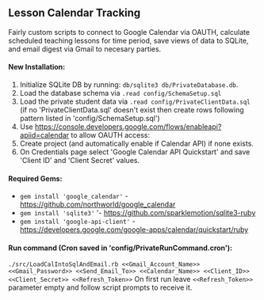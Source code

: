 ## Lesson Calendar Tracking

Fairly custom scripts to connect to Google Calendar via OAUTH, calculate scheduled teaching lessons for time period, save views of data to SQLite, and email digest via Gmail to necesary parties.

#### New Installation:

1.  Initialize SQLite DB by running:  `db/sqlite3 db/PrivateDatabase.db`.
2.  Load the database schema via `.read config/SchemaSetup.sql`
3.  Load the private student data via `.read config/PrivateClientData.sql` (if no 'PrivateClientData.sql' doesn't exist then create rows following pattern listed in 'config/SchemaSetup.sql')
4.  Use https://console.developers.google.com/flows/enableapi?apiid=calendar to allow OAUTH access:
  1.  Create project (and automatically enable if Calendar API) if none exists.
  2.  On Credentials page select 'Google Calendar API Quickstart' and save 'Client ID' and 'Client Secret' values.

#### Required Gems:
* `gem install 'google_calendar'` - https://github.com/northworld/google_calendar
* `gem install 'sqlite3'` '- https://github.com/sparklemotion/sqlite3-ruby
* `gem install 'google-api-client'` - https://developers.google.com/google-apps/calendar/quickstart/ruby

#### Run command (Cron saved in 'config/PrivateRunCommand.cron'):
`./src/LoadCalIntoSqlAndEmail.rb <<Gmail_Account_Name>> <<Gmail_Password>> <<Send_Email_To>> <<Calendar_Name>> <<Client_ID>> <<Client_Secret>> <<Refresh_Token>>`
On first run leave `<<Refresh_Token>>` parameter empty and follow script prompts to receive it.
